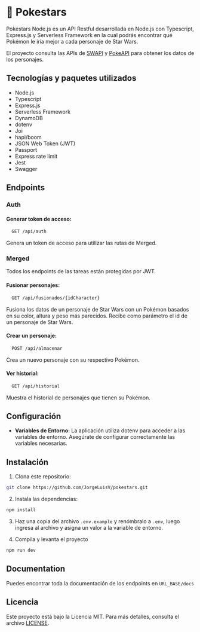 # 🌌 Pokestars

Pokestars Node.js es un API Restful desarrollada en Node.js con Typescript, Express.js y Serverless Framework en la cual podrás encontrar qué Pokémon le iría mejor a cada personaje de Star Wars.

El proyecto consulta las APIs de [SWAPI](https://swapi.dev/) y [PokeAPI](https://pokeapi.co/) para obtener los datos de los personajes.

## Tecnologías y paquetes utilizados

- Node.js
- Typescript
- Express.js
- Serverless Framework
- DynamoDB
- dotenv
- Joi
- hapi/boom
- JSON Web Token (JWT)
- Passport
- Express rate limit
- Jest
- Swagger

## Endpoints

### Auth

#### Generar token de acceso:
```bash
  GET /api/auth
```
Genera un token de acceso para utilizar las rutas de Merged.

### Merged
Todos los endpoints de las tareas están protegidas por JWT.

#### Fusionar personajes:

```bash
  GET /api/fusionados/{idCharacter}
```

Fusiona los datos de un personaje de Star Wars con un Pokémon basados en su color, altura y peso más parecidos. Recibe como parámetro el id de un personaje de Star Wars.

#### Crear un personaje:

```bash
  POST /api/almacenar
```

Crea un nuevo personaje con su respectivo Pokémon.

#### Ver historial:

```bash
  GET /api/historial
```

Muestra el historial de personajes que tienen su Pokémon.

## Configuración

- **Variables de Entorno:** La aplicación utiliza dotenv para acceder a las variables de entorno. Asegúrate de configurar correctamente las variables necesarias.

## Instalación

1. Clona este repositorio:
```bash
git clone https://github.com/JorgeLuisV/pokestars.git
```

2. Instala las dependencias:
```bash
npm install
```

3. Haz una copia del archivo ``.env.example`` y renómbralo a ``.env``, luego ingresa al archivo y asigna un valor a la variable de entorno.

6. Compila y levanta el proyecto
```bash
npm run dev
```
## Documentation
Puedes encontrar toda la documentación de los endpoints en `URL_BASE/docs`

## Licencia

Este proyecto está bajo la Licencia MIT. Para más detalles, consulta el archivo [LICENSE](LICENSE).